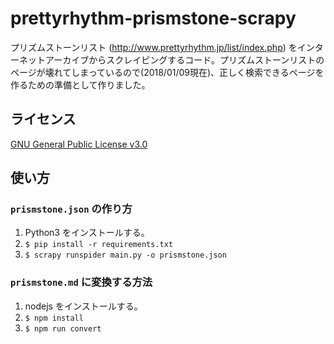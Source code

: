 # prettyrhythm-prismstone-scrapy
プリズムストーンリスト (http://www.prettyrhythm.jp/list/index.php) をインターネットアーカイブからスクレイピングするコード。プリズムストーンリストのページが壊れてしまっているので(2018/01/09現在)、正しく検索できるページを作るための準備として作りました。

## ライセンス
[GNU General Public License v3.0](LICENSE)

## 使い方

### `prismstone.json` の作り方
1. Python3 をインストールする。
1. `$ pip install -r requirements.txt`
1. `$ scrapy runspider main.py -o prismstone.json`

### `prismstone.md` に変換する方法
1. nodejs をインストールする。
1. `$ npm install`
1. `$ npm run convert`